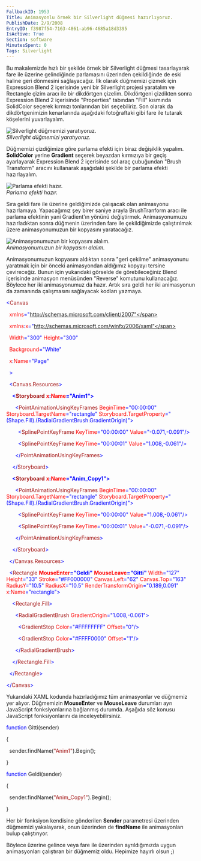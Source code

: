 ```yaml
---
FallbackID: 1953
Title: Animasyonlu örnek bir Silverlight düğmesi hazırlıyoruz.
PublishDate: 2/9/2008
EntryID: f3987f54-7163-4861-ab96-4685a18d3395
IsActive: True
Section: software
MinutesSpent: 0
Tags: Silverlight
---
```

Bu makalemizde hızlı bir şekilde örnek bir Silverlight düğmesi
tasarlayarak fare ile üzerine gelindiğinde parlamasını üzerinden
çekildiğinde de eski haline geri dönmesini sağlayacağız. İlk olarak
düğmemizi çizmek için Expression Blend 2 içerisinde yeni bir Silverlight
projesi yaratalım ve Rectangle çizim aracı ile bir dikdörtgen çizelim.
Dikdörtgeni çizdikten sonra Expression Blend 2 içerisinde "Properties"
tabından "Fill" kısmında SolidColor seçerek kırmızı tonlarından biri
seçebiliriz. Son olarak da dikdörtgenimizin kenarlarında aşağıdaki
fotoğraftaki gibi fare ile tutarak köşelerini yuvarlayalım.

![Silverlight düğmemizi
yaratıyoruz.](http://cdn.daron.yondem.com/assets/1953/09022008_1.png)\
*Silverlight düğmemizi yaratıyoruz.*

Düğmemizi çizdiğimize göre parlama efekti için biraz değişiklik yapalım.
**SolidColor** yerine **Gradient** seçerek beyazdan kırmızıya bir geçiş
ayarlayarak Expression Blend 2 içerisinde sol araç çubuğundan "Brush
Transform" aracını kullanarak aşağıdaki şekilde bir parlama efekti
hazırlayalım.

![Parlama efekti
hazır.](http://cdn.daron.yondem.com/assets/1953/09022008_2.png)\
*Parlama efekti hazır.*

Sıra geldi fare ile üzerine geldiğimizde çalışacak olan animasyonu
hazırlamaya. Yapacağımız şey birer saniye arayla BrushTranform aracı ile
parlama efektinin yani Gradient'ın yönünü değiştirmek. Animasyonumuzu
hazırladıktan sonra düğmenin üzerinden fare ile çekildiğimizde
çalıştırılmak üzere animasyonumuzun bir kopyasını yaratacağız.

![Animasyonumuzun bir kopyasını
alalım.](http://cdn.daron.yondem.com/assets/1953/09022008_3.png)\
*Animasyonumuzun bir kopyasını alalım.*

Animasyonumuzun kopyasını aldıktan sonra "geri çekilme" animasyonunu
yaratmak için bir önceki animasyondan aldığımız kopyayı tersine
çevireceğiz. Bunun için yukarıdaki görselde de görebileceğiniz Blend
içerisinde animasyon menüsünden "Reverse" komutunu kullanacağız. Böylece
her iki animasyonumuz da hazır. Artık sıra geldi her iki animasyonun da
zamanında çalışmasını sağlayacak kodları yazmaya.

<span style="color: blue;">\<</span><span
style="color: #a31515;">Canvas</span>

<span style="color: red;">  xmlns</span><span
style="color: blue;">="http://schemas.microsoft.com/client/2007"</span>

<span style="color: red;">  xmlns</span><span
style="color: blue;">:</span><span style="color: red;">x</span><span
style="color: blue;">="http://schemas.microsoft.com/winfx/2006/xaml"</span>

<span style="color: red;">  Width</span><span
style="color: blue;">="300"</span><span style="color: red;">
Height</span><span style="color: blue;">="300"</span>

<span style="color: red;">  Background</span><span
style="color: blue;">="White"</span>

<span style="color: red;">  x</span><span
style="color: blue;">:</span><span style="color: red;">Name</span><span
style="color: blue;">="Page"</span>

<span style="color: blue;">  \></span>

<span style="color: #a31515;">  </span><span
style="color: blue;">\<</span><span
style="color: #a31515;">Canvas.Resources</span><span
style="color: blue;">\></span>

<span style="color: #a31515;">    </span><span style="color: blue;">
**\<**</span><span style="color: #a31515;">**Storyboard**</span><span
style="color: red;"> **x**</span><span
style="color: blue;">**:**</span><span
style="color: red;">**Name**</span><span
style="color: blue;">**="Anim1"\>**</span>

<span style="color: #a31515;">      </span><span
style="color: blue;">\<</span><span
style="color: #a31515;">PointAnimationUsingKeyFrames</span><span
style="color: red;"> BeginTime</span><span
style="color: blue;">="00:00:00"</span><span style="color: red;">
Storyboard.TargetName</span><span
style="color: blue;">="rectangle"</span><span style="color: red;">
Storyboard.TargetProperty</span><span
style="color: blue;">="(Shape.Fill).(RadialGradientBrush.GradientOrigin)"\></span>

<span style="color: #a31515;">        </span><span
style="color: blue;">\<</span><span
style="color: #a31515;">SplinePointKeyFrame</span><span
style="color: red;"> KeyTime</span><span
style="color: blue;">="00:00:00"</span><span style="color: red;">
Value</span><span style="color: blue;">="-0.071,-0.091"/\></span>

<span style="color: #a31515;">        </span><span
style="color: blue;">\<</span><span
style="color: #a31515;">SplinePointKeyFrame</span><span
style="color: red;"> KeyTime</span><span
style="color: blue;">="00:00:01"</span><span style="color: red;">
Value</span><span style="color: blue;">="1.008,-0.061"/\></span>

<span style="color: #a31515;">      </span><span
style="color: blue;">\</</span><span
style="color: #a31515;">PointAnimationUsingKeyFrames</span><span
style="color: blue;">\></span>

<span style="color: #a31515;">    </span><span
style="color: blue;">\</</span><span
style="color: #a31515;">Storyboard</span><span
style="color: blue;">\></span>

<span style="color: #a31515;">    </span><span style="color: blue;">
**\<**</span><span style="color: #a31515;">**Storyboard**</span><span
style="color: red;"> **x**</span><span
style="color: blue;">**:**</span><span
style="color: red;">**Name**</span><span
style="color: blue;">**="Anim\_Copy1"\>**</span>

<span style="color: #a31515;">      </span><span
style="color: blue;">\<</span><span
style="color: #a31515;">PointAnimationUsingKeyFrames</span><span
style="color: red;"> BeginTime</span><span
style="color: blue;">="00:00:00"</span><span style="color: red;">
Storyboard.TargetName</span><span
style="color: blue;">="rectangle"</span><span style="color: red;">
Storyboard.TargetProperty</span><span
style="color: blue;">="(Shape.Fill).(RadialGradientBrush.GradientOrigin)"\></span>

<span style="color: #a31515;">        </span><span
style="color: blue;">\<</span><span
style="color: #a31515;">SplinePointKeyFrame</span><span
style="color: red;"> KeyTime</span><span
style="color: blue;">="00:00:00"</span><span style="color: red;">
Value</span><span style="color: blue;">="1.008,-0.061"/\></span>

<span style="color: #a31515;">        </span><span
style="color: blue;">\<</span><span
style="color: #a31515;">SplinePointKeyFrame</span><span
style="color: red;"> KeyTime</span><span
style="color: blue;">="00:00:01"</span><span style="color: red;">
Value</span><span style="color: blue;">="-0.071,-0.091"/\></span>

<span style="color: #a31515;">      </span><span
style="color: blue;">\</</span><span
style="color: #a31515;">PointAnimationUsingKeyFrames</span><span
style="color: blue;">\></span>

<span style="color: #a31515;">    </span><span
style="color: blue;">\</</span><span
style="color: #a31515;">Storyboard</span><span
style="color: blue;">\></span>

<span style="color: #a31515;">  </span><span
style="color: blue;">\</</span><span
style="color: #a31515;">Canvas.Resources</span><span
style="color: blue;">\></span>

<span style="color: #a31515;">  </span><span
style="color: blue;">\<</span><span
style="color: #a31515;">Rectangle</span><span style="color: red;">
**MouseEnter**</span><span style="color: blue;">**="Geldi"**</span><span
style="color: red;"> **MouseLeave**</span><span
style="color: blue;">**="Gitti"**</span><span style="color: red;">
Width</span><span style="color: blue;">="127"</span><span
style="color: red;"> Height</span><span
style="color: blue;">="33"</span><span style="color: red;">
Stroke</span><span style="color: blue;">="\#FF000000"</span><span
style="color: red;"> Canvas.Left</span><span
style="color: blue;">="62"</span><span style="color: red;">
Canvas.Top</span><span style="color: blue;">="163"</span><span
style="color: red;"> RadiusY</span><span
style="color: blue;">="10.5"</span><span style="color: red;">
RadiusX</span><span style="color: blue;">="10.5"</span><span
style="color: red;"> RenderTransformOrigin</span><span
style="color: blue;">="0.189,0.091"</span><span style="color: red;">
x</span><span style="color: blue;">:</span><span
style="color: red;">Name</span><span
style="color: blue;">="rectangle"\></span>

<span style="color: #a31515;">    </span><span
style="color: blue;">\<</span><span
style="color: #a31515;">Rectangle.Fill</span><span
style="color: blue;">\></span>

<span style="color: #a31515;">      </span><span
style="color: blue;">\<</span><span
style="color: #a31515;">RadialGradientBrush</span><span
style="color: red;"> GradientOrigin</span><span
style="color: blue;">="1.008,-0.061"\></span>

<span style="color: #a31515;">        </span><span
style="color: blue;">\<</span><span
style="color: #a31515;">GradientStop</span><span style="color: red;">
Color</span><span style="color: blue;">="\#FFFFFFFF"</span><span
style="color: red;"> Offset</span><span
style="color: blue;">="0"/\></span>

<span style="color: #a31515;">        </span><span
style="color: blue;">\<</span><span
style="color: #a31515;">GradientStop</span><span style="color: red;">
Color</span><span style="color: blue;">="\#FFFF0000"</span><span
style="color: red;"> Offset</span><span
style="color: blue;">="1"/\></span>

<span style="color: #a31515;">      </span><span
style="color: blue;">\</</span><span
style="color: #a31515;">RadialGradientBrush</span><span
style="color: blue;">\></span>

<span style="color: #a31515;">    </span><span
style="color: blue;">\</</span><span
style="color: #a31515;">Rectangle.Fill</span><span
style="color: blue;">\></span>

<span style="color: #a31515;">  </span><span
style="color: blue;">\</</span><span
style="color: #a31515;">Rectangle</span><span
style="color: blue;">\></span>

<span style="color: blue;">\</</span><span
style="color: #a31515;">Canvas</span><span
style="color: blue;">\></span>

Yukarıdaki XAML kodunda hazırladığımız tüm animasyonlar ve düğmemiz yer
alıyor. Düğmemizin **MouseEnter** ve **MouseLeave** durumları ayrı
JavaScript fonksiyonlarına bağlanmış durumda. Aşağıda söz konusu
JavaScript fonksiyonlarını da inceleyebilirsiniz.

<span style="color: blue;">function</span> Gitti(sender)

{

  sender.findName(<span style="color: #a31515;">"Anim1"</span>).Begin();

}

<span style="color: blue;">function</span> Geldi(sender)

{

  sender.findName(<span
style="color: #a31515;">"Anim\_Copy1"</span>).Begin();

}

Her bir fonksiyon kendisine gönderilen **Sender** parametresi üzerinden
düğmemizi yakalayarak, onun üzerinden de **findName** ile animasyonları
bulup çalıştırıyor.

Böylece üzerine gelince veya fare ile üzerinden ayrıldığımızda uygun
animasyonları çalıştıran bir düğmemiz oldu. Hepimize hayırlı olsun ;)


